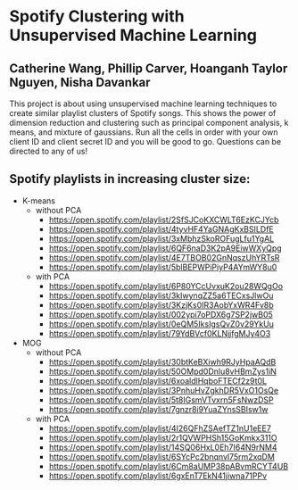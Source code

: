 # Spotify Clustering with Unsupervised Machine Learning
## Catherine Wang, Phillip Carver, Hoanganh Taylor Nguyen, Nisha Davankar 

This project is about using unsupervised machine learning techniques to create similar playlist clusters of Spotify songs. This shows 
the power of dimension reduction and clustering such as principal component analysis, k means, and mixture of gaussians. Run all the 
cells in order with your own client ID and client secret ID and you will be good to go. Questions can be directed to any of us!

## Spotify playlists in increasing cluster size:
- K-means 
    - without PCA
        - https://open.spotify.com/playlist/2SfSJCoKXCWLT6EzKCJYcb
        - https://open.spotify.com/playlist/4tyvHF4YaGNAgKxBSILDfE
        - https://open.spotify.com/playlist/3xMbhzSkoROFugLfu1YgAL
        - https://open.spotify.com/playlist/6QF6naD3K2pA9EiwWXyQpg
        - https://open.spotify.com/playlist/4E7TBOB02GnNqszUhYRTsR
        - https://open.spotify.com/playlist/5blBEPWPiPiyP4AYmWY8u0
    - with PCA
        - https://open.spotify.com/playlist/6P80YCcUvxuK2ou28WQgOo
        - https://open.spotify.com/playlist/3kIwynqZZ5a6TECxsJlwOu
        - https://open.spotify.com/playlist/3KzjKs0IR3AobYxWR4Fv8b
        - https://open.spotify.com/playlist/002ypi7oPDX6g7SP2jwB05
        - https://open.spotify.com/playlist/0eQM5IksIgsQvZ0v29YkUu
        - https://open.spotify.com/playlist/79YdBVcf0KLNjjfgMJy4O3
- MOG
    - without PCA
        - https://open.spotify.com/playlist/30btKeBXiwh9RJyHpaAQdB
        - https://open.spotify.com/playlist/50OMpd0Dnlu8vHBmZys1iN
        - https://open.spotify.com/playlist/6xoaldlHqboFTECf2z9t0L
        - https://open.spotify.com/playlist/3PnhuHvZgkhDR5VxO1OsQe
        - https://open.spotify.com/playlist/5t8IGsmVTvxrn5FsNwzDSP
        - https://open.spotify.com/playlist/7gnzr8i9YuaZYnsSBIsw1w
    - with PCA
        - https://open.spotify.com/playlist/4I26QFhZSAefTZ1nU1eEE7
        - https://open.spotify.com/playlist/2r1QVWPHSh15GoKmkx311O
        - https://open.spotify.com/playlist/14SQ06HxL0Eh7I64N9rNM4
        - https://open.spotify.com/playlist/6SYcPc2bnqnvl75rm2xqDM
        - https://open.spotify.com/playlist/6Cm8aUMP38pABvmRCYT4UB
        - https://open.spotify.com/playlist/6gxEnT7EkN41jiwna71PPv
 
